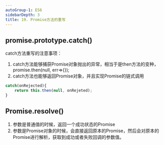 ```yaml
---
autoGroup-1: ES6
sidebarDepth: 3
title: 19. Promise方法的重写
---
```


## promise.prototype.catch()
catch方法重写的注意事项：
1. catch方法能够捕获Promise对象抛出的异常，相当于是then方法的变种，promise.then(null, err=>{});
2. catch方法也能够返回Promise对象，并且实现Promise的链式调用

```javascript
catch(onRejected){
    return this.then(null, onRejeted);
}
```

## Promise.resolve()
1. 参数是普通值的时候，返回一个成功状态的Promise
2. 参数是Promise对象的时候，会直接返回原本的Promise，然后会对原本的Promise进行解析，获取到成功或者失败回调的参数值。
